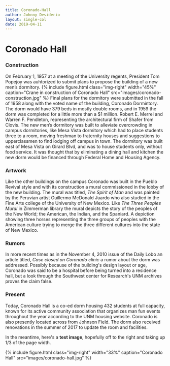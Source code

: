```yaml
---
title: Coronado-Hall
author: Johnny Desiderio
layout: single-col
date: 2019-04-11
---
```



# Coronado Hall

### Construction

On February 1, 1957 at a meeting of the University regents, President Tom Popejoy was auhtorized to submit plans to propose the building of a new men’s dormitory.
{% include figure.html class="img-right" width="45%" caption="Crane in construction of Coronado Hall" src="images/coronado-construction.jpg" %}
Final plans for the dormitory were submitted in the fall of 1958 along with the voted name of the building, Coronado Dormintory. The dorm would have 379 beds in mostly double rooms, and in 1959 the dorm was completed for a little more than a $1 million. Robert E. Merrel and Warren F. Pendleton, representing the architectural firm of Shafer from Clovis. The new men’s dormitory was built to alleviate overcrowding in campus dormitories, like Mesa Vista dormitory which had to place students three to a room, moving freshman to fraternity houses and suggestions to upperclassmen to find lodging off campus in town. The dormitory was built east of Mesa Vista on Girard Blvd, and was to house students only, without food service. It was thought that by eliminating a dining hall and kitchen the new dorm would be financed through Federal Home and Housing Agency. 

### Artwork
Like the other buildings on the campus Coronado was built in the Pueblo Revival style and with its construction a mural commissioned in the lobby of the new building. The mural was titled, *The Spirit of Man* and was painted by the Peruvian artist Guillermo McDonald Juardo who also studied in the Fine Arts college of the University of New Mexico. Like *The Three Peoples Mural* in Zimmerman library the mural depicts the story of the peoples of the New World; the American, the Indian, and the Spaniard. A depiction showing three horses representing the three groups of peoples with the American culture trying to merge the three different cultures into the state of New Mexico.

### Rumors
In more recent times as in the November 4, 2010 issue of the Daily Lobo an article titled, *Case closed on Coronado clinic* a rumor about the dorm was addressed. Possibly because of the building's design layout or age, Coronado was said to be a hospital before being turned into a residence hall, but a look through the Southwest center for Research's UNM archives proves the claim false. 

### Present
Today, Coronado Hall is a co-ed dorm housing 432 students at full capacity, known for its active community association that organizes man fun events throughout the year according to the UNM housing website. Coronado is also presently located across from Johnson Field. The dorm also received renovations in the summer of 2017 to update the room and facilities.


In the meantime, here's a **test image**, hopefully off to the right and taking up 1/3 of the page width.

{% include figure.html class="img-right" width="33%" caption="Coronado Hall" src="images/coronado-hall.jpg" %}
